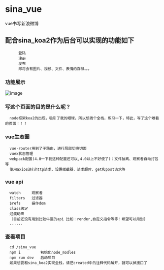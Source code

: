 # sina_vue
vue书写新浪微博
## 配合sina_koa2作为后台可以实现的功能如下
```
      登陆
      注册
      发布
      即将会有图片、视频、文件、表情的存储。。。
```
### 功能展示
![image](https://github.com/fooller/sina_vue/blob/master/src/assets/release.gif ) 
### 写这个页面的目的是什么呢？
```
  node框架koa2的出现，吸引了我的眼球，所以想搞个全栈，练习一下，特此，写了这个难看的页面！！！
```
### vue生态圈
```
  vue-router用到了子路由，进行局部切换切面
  vuex状态管理
  webpack配置(4.0一下我这种配置还可以,4.0以上不好使了)：文件抽离、观察者自动打包等
  使用axios进行http请求，设置拦截器，请求超时，get和post请求等
```

### vue api
```
  watch     观察者
  filters   过滤器
  $refs     操作dom
  class绑定
  过渡动画
  （目前还没有用到比较牛逼的api 比如：render,自定义指令等等！希望可以用到)
  ......
```

### 查看项目
```
  cd /sina_vue
  npm i         初始化node_modles
  npm run dev   启动项目
  如果想要和sina_koa2实现全栈，请把created中的注释代码解开，就可以掉接口了
```
